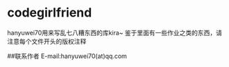 # codegirlfriend

hanyuwei70用来写乱七八糟东西的库kira~
鉴于里面有一些作业之类的东西，请注意每个文件开头的版权注释

##联系作者
E-mail:hanyuwei70(at)qq.com
